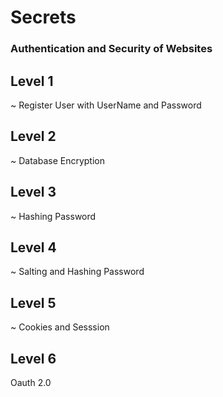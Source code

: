 # Secrets
### Authentication and Security of Websites
## Level 1
~ Register User with UserName and Password
## Level 2
~ Database Encryption
## Level 3
~ Hashing Password
## Level 4
~ Salting and Hashing Password
## Level 5
~ Cookies and Sesssion
## Level 6 
Oauth 2.0

